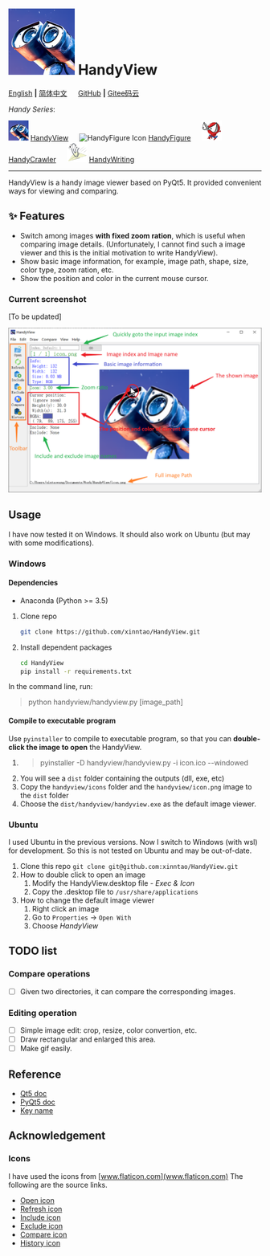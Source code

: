 # ![icon](handyview/icon.png) HandyView

[English](README.md) **|** [简体中文](README_CN.md) &emsp; [GitHub](https://github.com/xinntao/HandyView) **|** [Gitee码云](https://gitee.com/xinntao/HandyView)

*Handy Series*:

<img src="https://github.com/xinntao/HandyView/blob/master/handyview/icon.png" alt="HandyView Icon" width="40" height="40"> [HandyView](https://github.com/xinntao/HandyView) &emsp; <img src="https://github.com/xinntao/HandyFigure/blob/master/icon.png" alt="HandyFigure Icon" width="40" height="40"> [HandyFigure](https://github.com/xinntao/HandyFigure) &emsp; <img src="https://github.com/xinntao/HandyCrawler/blob/master/icon.png" alt="HandyCrawler Icon" width="40" height="40"> [HandyCrawler](https://github.com/xinntao/HandyCrawler)
&emsp; <img src="https://github.com/xinntao/HandyWriting/blob/master/icon.png" alt="HandyWriting Icon" width="40" height="40"> [HandyWriting](https://github.com/xinntao/HandyWriting)

---

HandyView is a handy image viewer based on PyQt5. It provided convenient ways for viewing and comparing.

## :sparkles: Features

- Switch among images **with fixed zoom ration**, which is useful when comparing image details. (Unfortunately, I cannot find such a image viewer and this is the initial motivation to write HandyView).
- Show basic image information, for example, image path, shape, size, color type, zoom ration, etc.
- Show the position and color in the current mouse cursor.

### Current screenshot

[To be updated]

<p align="center">
  <img src="assets/screenshot.png">
</p>

## Usage

I have now tested it on Windows. It should also work on Ubuntu (but may with some modifications).

### Windows

#### Dependencies

- Anaconda (Python >= 3.5)

1. Clone repo

    ```bash
    git clone https://github.com/xinntao/HandyView.git
    ```

1. Install dependent packages

    ```bash
    cd HandyView
    pip install -r requirements.txt
    ```

In the command line, run:

> python handyview/handyview.py [image_path]

#### Compile to executable program

Use `pyinstaller` to compile to executable program, so that you can **double-click the image to open** the HandyView.

1. > pyinstaller -D handyview/handyview.py -i icon.ico --windowed
1. You will see a `dist` folder containing the outputs (dll, exe, etc)
1. Copy the `handyview/icons` folder and the `handyview/icon.png` image to the `dist` folder
1. Choose the `dist/handyview/handyview.exe` as the default image viewer.

### Ubuntu

I used Ubuntu in the previous versions. Now I switch to Windows (with wsl) for development.
So this is not tested on Ubuntu and may be out-of-date.

1. Clone this repo `git clone git@github.com:xinntao/HandyView.git`
1. How to double click to open an image
    1. Modify the HandyView.desktop file - *Exec & Icon*
    1. Copy the .desktop file to `/usr/share/applications`
1. How to change the default image viewer
    1. Right click an image
    1. Go to `Properties` -> `Open With`
    1. Choose *HandyView*

## TODO list

### Compare operations

- [ ] Given two directories, it can compare the corresponding images.

### Editing operation

- [ ] Simple image edit: crop, resize, color convertion, etc.
- [ ] Draw rectangular and enlarged this area.
- [ ] Make gif easily.

## Reference

- [Qt5 doc](https://doc.qt.io/qt-5/)
- [PyQt5 doc](https://doc.qt.io/qtforpython/api.html)
- [Key name](https://doc.qt.io/archives/qtjambi-4.5.2_01/com/trolltech/qt/core/Qt.Key.html)

## Acknowledgement

### Icons

I have used the icons from [www.flaticon.com](www.flaticon.com) The following are the source links.

- [Open icon](https://www.flaticon.com/free-icon/open_3143203?term=file%20open&page=1&position=1)
- [Refresh icon](https://www.flaticon.com/free-icon/reuse_3299869?term=refresh&page=1&position=16)
- [Include icon](https://www.flaticon.com/free-icon/add_2921226)
- [Exclude icon](https://www.flaticon.com/free-icon/remove_2921203)
- [Compare icon](https://www.flaticon.com/free-icon/file-sharing_1037325?term=file%20compare&page=1&position=2)
- [History icon](https://www.flaticon.com/free-icon/timer_2921268)
